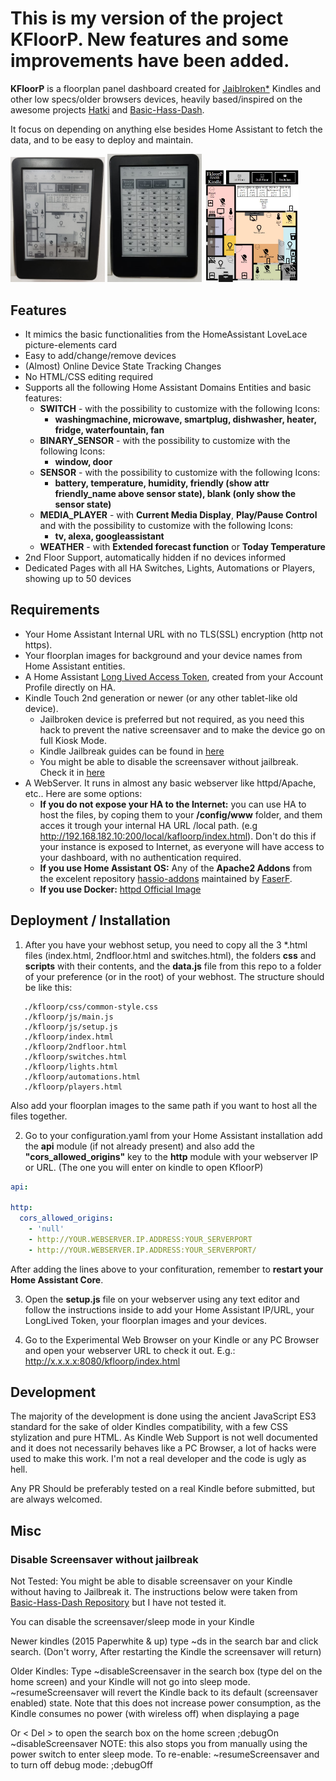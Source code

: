 # This is my version of the project KFloorP. New features and some improvements have been added.

**KFloorP** is a floorplan panel dashboard created for [Jaiblroken*](#requirements) Kindles and other low specs/older browsers devices, heavily based/inspired on the awesome projects [Hatki](https://github.com/tombo1337/hatki) and [Basic-Hass-Dash](https://github.com/nirkons/Basic-Hass-Dash).

It focus on depending on anything else besides Home Assistant to fetch the data, and to be easy to deploy and maintain.

<img src="./kindle.jpg" width= "30%" height="30%"/>
<img src="./kindle2.jpg" width= "30%" height="30%"/>
<img src="./kindle3.jpg" width= "30%" height="30%"/>


## Features

* It mimics the basic functionalities from the HomeAssistant LoveLace picture-elements card
* Easy to add/change/remove devices
* (Almost) Online Device State Tracking Changes
* No HTML/CSS editing required
* Supports all the following Home Assistant Domains Entities and basic features:
    * **SWITCH** - with the possibility to customize with the following Icons:
        * **washingmachine, microwave, smartplug, dishwasher, heater, fridge, waterfountain, fan**
    * **BINARY_SENSOR** - with the possibility to customize with the following Icons:
        * **window, door**
    * **SENSOR** - with the possibility to customize with the following Icons:
        * **battery, temperature, humidity, friendly (show attr friendly_name above sensor state), blank (only show the sensor state)**
    * **MEDIA_PLAYER** - with **Current Media Display**, **Play/Pause Control** and with the possibility to customize with the following Icons:
        * **tv, alexa, googleassistant**
    * **WEATHER** - with **Extended forecast function** or **Today Temperature**
* 2nd Floor Support, automatically hidden if no devices informed
* Dedicated Pages with all HA Switches, Lights, Automations or Players, showing up to 50 devices

## Requirements

* Your Home Assistant Internal URL with no TLS(SSL) encryption (http not https).
* Your floorplan images for background and your device names from Home Assistant entities.
* A Home Assistant [Long Lived Access Token](https://www.home-assistant.io/docs/authentication/), created from your Account Profile directly on HA.
* Kindle Touch 2nd generation or newer (or any other tablet-like old device).
    * Jailbroken device is preferred but not required, as you need this hack to prevent the native screensaver and to make the device go on full Kiosk Mode.
    * Kindle Jailbreak guides can be found in [here](https://www.mobileread.com/forums/showthread.php?t=346037)
    * You might be able to disable the screensaver without jailbreak. Check it in [here](#disable-screensaver-without-jailbreak)
* A WebServer. It runs in almost any basic webserver like httpd/Apache, etc.. Here are some options:
    * **If you do not expose your HA to the Internet:** you can use HA to host the files, by coping them to your **/config/www** folder, and them acces it trough your internal HA URL /local path. (e.g http://192.168.182.10:200/local/kafloorp/index.html). Don't do this if your instance is exposed to Internet, as everyone will have access to your dashboard, with no authentication required.
    * **If you use Home Assistant OS:** Any of the **Apache2 Addons** from the excelent repository [hassio-addons](https://github.com/FaserF/hassio-addons) maintained by [FaserF](https://github.com/FaserF).
    * **If you use Docker:** [httpd Official Image](https://hub.docker.com/_/httpd)

## Deployment / Installation

1. After you have your webhost setup, you need to copy all the 3 *.html files (index.html, 2ndfloor.html and switches.html), the folders **css** and **scripts** with their contents, and the **data.js** file from this repo to a folder of your preference (or in the root) of your webhost.
The structure should be like this:

```
   ./kfloorp/css/common-style.css
   ./kfloorp/js/main.js
   ./kfloorp/js/setup.js
   ./kfloorp/index.html
   ./kfloorp/2ndfloor.html
   ./kfloorp/switches.html
   ./kfloorp/lights.html
   ./kfloorp/automations.html
   ./kfloorp/players.html
```

Also add your floorplan images to the same path if you want to host all the files together.

2. Go to your configuration.yaml from your Home Assistant installation add the **api** module (if not already present) and also add the **"cors_allowed_origins"** key to the **http** module with your webserver IP or URL. (The one you will enter on kindle to open KfloorP)
```yaml
api:

http:
  cors_allowed_origins:
    - 'null'
    - http://YOUR.WEBSERVER.IP.ADDRESS:YOUR_SERVERPORT
    - http://YOUR.WEBSERVER.IP.ADDRESS:YOUR_SERVERPORT/
```

After adding the lines above to your confituration, remember to **restart your Home Assistant Core**.

3. Open the **setup.js** file on your webserver using any text editor and follow the instructions inside to add your Home Assistant IP/URL, your LongLived Token, your floorplan images and your devices.

4. Go to the Experimental Web Browser on your Kindle or any PC Browser and open your webserver URL to check it out. E.g.: http://x.x.x.x:8080/kfloorp/index.html

## Development

The majority of the development is done using the ancient JavaScript ES3 standard for the sake of older Kindles compatibility, with a few CSS stylization and pure HTML. As Kindle Web Support is not well documented and it does not necessarily behaves like a PC Browser, a lot of hacks were used to make this work. I'm not a real developer and the code is ugly as hell.

Any PR Should be preferably tested on a real Kindle before submitted, but are always welcomed.

## Misc

### Disable Screensaver without jailbreak

Not Tested: You might be able to disable screensaver on your Kindle without having to Jailbreak it. The instructions below were taken from [Basic-Hass-Dash Repository](https://github.com/nirkons/Basic-Hass-Dash) but I have not tested it.


You can disable the screensaver/sleep mode in your Kindle

Newer kindles (2015 Paperwhite & up) type ~ds in the search bar and click search. (Don't worry, After restarting the Kindle the screensaver will return)

Older Kindles: Type ~disableScreensaver in the search box (type del on the home screen) and your Kindle will not go into sleep mode. ~resumeScreensaver will revert the Kindle back to its default (screensaver enabled) state. Note that this does not increase power consumption, as the Kindle consumes no power (with wireless off) when displaying a page

Or < Del > to open the search box on the home screen ;debugOn ~disableScreensaver NOTE: this also stops you from manually using the power switch to enter sleep mode. To re-enable: ~resumeScreensaver and to turn off debug mode: ;debugOff

